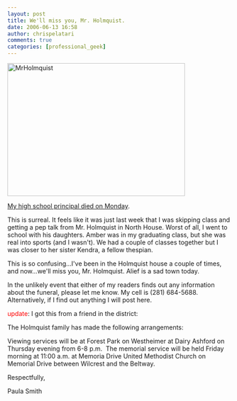 ```yaml
---
layout: post
title: We'll miss you, Mr. Holmquist.
date: 2006-06-13 16:58
author: chrispelatari
comments: true
categories: [professional_geek]
---
```

<a href="http://chrispelatari.files.wordpress.com/2006/06/mrholmquist.jpg"><img class="alignnone size-full wp-image-1150" alt="MrHolmquist" src="http://chrispelatari.files.wordpress.com/2006/06/mrholmquist.jpg" width="400" height="300" /></a>

<a href="http://www.click2houston.com/news/9358956/detail.html?subid=10100242#">My
high school principal died on Monday</a>.

This is surreal. It feels like it was just last week that I was skipping
class and getting a pep talk from Mr. Holmquist in North House. Worst of all, I
went to school with his daughters. Amber was in my graduating class, but she was
real into sports (and I wasn't). We had a couple of classes together but I was
closer to her sister Kendra, a fellow thespian.

This is so confusing...I've been in the Holmquist house a couple of times,
and now...we'll miss you, Mr. Holmquist. Alief is a sad town today.

In the unlikely event that either of my readers finds out any information
about the funeral, please let me know. My cell is (281) 684-5688. Alternatively,
if I find out anything I will post here.

<span style="color:#ff0000;">update</span>: I got this from a friend in the
district:

The Holmquist family
has made the following arrangements:

Viewing services will
be at Forest
Park on Westheimer at Dairy Ashford on Thursday evening
from 6-8 p.m.  The memorial service will be held Friday morning at 11:00
a.m. at Memoria Drive United Methodist Church on Memorial Drive between Wilcrest and the
Beltway.

Respectfully,

Paula
Smith
